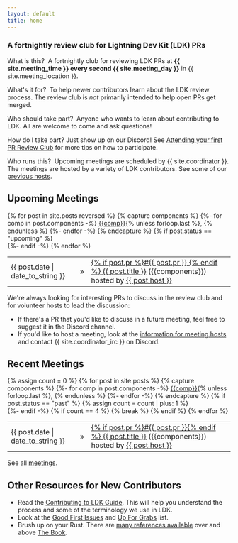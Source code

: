 ```yaml
---
layout: default
title: home
---
```

### A fortnightly review club for Lightning Dev Kit (LDK) PRs

<span class="question">What is this?</span> &nbsp;A fortnightly club for reviewing
LDK PRs at **{{ site.meeting_time }} every second {{ site.meeting_day }}** in
{{ site.meeting_location }}.

<span class="question">What's it for?</span> &nbsp;To help newer contributors
learn about the LDK review process. The review club is *not* primarily
intended to help open PRs get merged.

<span class="question">Who should take part?</span> &nbsp;Anyone who wants to
learn about contributing to LDK. All are welcome to come and ask
questions!

<span class="question">How do I take part?</span> Just show up on our Discord!
See [Attending your first PR Review Club](/your-first-meeting/) for more tips
on how to participate.

<span class="question">Who runs this?</span> &nbsp;Upcoming meetings are
scheduled by {{ site.coordinator }}.
The meetings are hosted by a variety of LDK contributors. See
some of our [previous hosts](/meetings-hosts/).

## Upcoming Meetings

<table>
{% for post in site.posts reversed %}
  {% capture components %}
  {%- for comp in post.components -%}
    <a href="/meetings-components/#{{comp}}">{{comp}}</a>{% unless forloop.last %}, {% endunless %}
  {%- endfor -%}
  {% endcapture %}
  {% if post.status == "upcoming" %}
    <tr>
      <div class="home-posts-post">
        <td class="Home-posts-post-date">{{ post.date | date_to_string }}</td>
        <td class="Home-posts-post-arrow">&raquo;</td>
        <td><a class="Home-posts-post-title" href="{{ post.url }}">{% if post.pr %}#{{ post.pr }} {% endif %} {{ post.title }}</a>
        ({{components}})
        <span class="host">hosted by
        <a class="host" href="/meetings-hosts/#{{post.host}}">{{ post.host }}</a>
        </span></td>
      </div>
    </tr>
  {%- endif -%}
{% endfor %}
</table>

We're always looking for interesting PRs to discuss in the review club and for
volunteer hosts to lead the discussion:

- If there's a PR that you'd like to discuss in a future meeting, feel free to suggest it in the Discord channel.
- If you'd like to host a meeting, look at the [information for meeting
  hosts](/hosting) and contact {{ site.coordinator_irc }} on Discord.

## Recent Meetings

<table>
{% assign count = 0 %}
{% for post in site.posts %}
  {% capture components %}
  {%- for comp in post.components -%}
    <a href="/meetings-components/#{{comp}}">{{comp}}</a>{% unless forloop.last %}, {% endunless %}
  {%- endfor -%}
  {% endcapture %}
  {% if post.status == "past" %}
    {% assign count = count | plus: 1 %}
    <tr>
      <div class="home-posts-post">
        <td class="Home-posts-post-date">{{ post.date | date_to_string }}</td>
        <td class="Home-posts-post-arrow">&raquo;</td>
        <td><a class="Home-posts-post-title" href="{{ post.url }}">{% if post.pr %}#{{ post.pr }}{% endif %} {{ post.title }}</a>
        ({{components}})
        <span class="host">hosted by <a class="host" href="/meetings-hosts/#{{post.host}}">{{ post.host }}</a></span></td>
      </div>
    </tr>
  {%- endif -%}
  {% if count == 4 %}
    {% break %}
  {% endif %}
{% endfor %}
</table>

See all [meetings](/meetings/).

## Other Resources for New Contributors

- Read the [Contributing to LDK
  Guide](https://github.com/lightningdevkit/rust-lightning/blob/main/CONTRIBUTING.md). This
  will help you understand the process and some of the terminology we use in
  LDK.
- Look at the [Good First
  Issues](https://github.com/lightningdevkit/rust-lightning/issues?q=is%3aissue+is%3aopen+label%3a%22good+first+issue%22)
  and [Up For
  Grabs](https://github.com/lightningdevkit/rust-lightning/issues?utf8=%e2%9c%93&q=label%3a%22up+for+grabs%22)
  list.
- Brush up on your Rust. There are [many references
  available](https://github.com/rust-unofficial/awesome-rust#resources) over and above [The Book](https://doc.rust-lang.org/book/).

